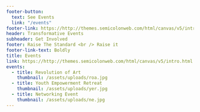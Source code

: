 ```yaml
---
footer-button:
  text: See Events
  link: "/events"
footer-link: https://http://themes.semicolonweb.com/html/canvas/v5/intro.html
header: Transformative Events
subheader: Get Involved
footer: Raise The Standard <br /> Raise it
footer-link-text: Boldly
title: Events
link: https://http://themes.semicolonweb.com/html/canvas/v5/intro.html
events:
  - title: Revolution of Art
    thumbnail: /assets/uploads/roa.jpg
  - title: Youth Empowerment Retreat
    thumbnail: /assets/uploads/yer.jpg
  - title: Networking Event
    thumbnail: /assets/uploads/ne.jpg
---
```


